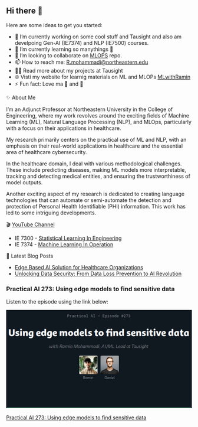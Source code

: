 ## Hi there 👋

Here are some ideas to get you started:

- 🔭 I’m currently working on some cool stuff and Tausight and also am develpoing Gen-AI (IE7374) and NLP (IE7500) courses.
- 🌱 I’m currently learning so manythings 🤣
- 👯 I’m looking to collaborate on [MLOPS](https://github.com/raminmohammadi/MLOps) repo.
- 📫 How to reach me: R.mohammadi@northeastern.edu
- 👨‍💻  Read more about my projects at Tausight
- 🌐 Visti my website for learnig materials on ML and MLOPs [MLwithRamin](https://www.mlwithramin.com/) 
- ⚡ Fun fact: Love ma 🐶 and 💪


✨  About Me

I’m an Adjunct Professor at Northeastern University in the College of Engineering, where my work revolves around the exciting fields of Machine Learning (ML), Natural Language Processing (NLP), and MLOps, particularly with a focus on their applications in healthcare.

My research primarily centers on the practical use of ML and NLP, with an emphasis on their real-world applications in healthcare and the essential area of healthcare cybersecurity.

In the healthcare domain, I deal with various methodological challenges. These include predicting diseases, making ML models more interpretable, tracking and detecting medical entities, and ensuring the trustworthiness of model outputs. 

Another exciting aspect of my research is dedicated to creating language technologies that can automate or semi-automate the detection and protection of Personal Health Identifiable (PHI) information. This work has led to some intriguing developments.


🎬 [YouTube Channel](https://www.youtube.com/@MLWithRamin)
- IE 7300 - [Statistical Learning In Engineering](https://www.youtube.com/watch?v=n4O1YGm7gNI&list=PLcS4TrUUc53KRbf5iPBYRb5Vs8TmtVZOK)
- IE 7374 - [Machine Learning In Operation](https://www.youtube.com/watch?v=KOpbqgvT-10&list=PLcS4TrUUc53LeKBIyXAaERFKBJ3dvc9GZ) 


📕  Latest Blog Posts
 - [Edge Based AI Solution for Healthcare Organizations](https://www.tausight.com/tausight-edge-based-ai-solution-healthcare-organizations/)
 - [Unlocking Data Security: From Data Loss Prevention to AI Revolution](https://www.tausight.com/unlocking-data-security-data-loss-prevention-to-ai/)



### Practical AI 273: Using edge models to find sensitive data

Listen to the episode using the link below:

![Practical AI 273](practical_ai.png)

[Practical AI 273: Using edge models to find sensitive data](https://changelog.com/practicalai/273)

